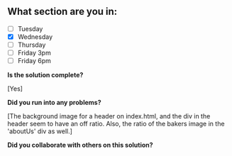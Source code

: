 <!--
  CTP STUDENTS
  Use this pull request template to provide assignment submissions.
  If you plan on continuing to work on the code, you can open the
  pull request as a DRAFT. When done open the pull request.
-->

<!--
TITLE: Include your section in the pull request title
 -->

## What section are you in:

- [ ] Tuesday
- [x] Wednesday
- [ ] Thursday
- [ ] Friday 3pm
- [ ] Friday 6pm

**Is the solution complete?**

[Yes]

**Did you run into any problems?**

[The background image for a header on index.html, and the div in the header seem to have an off ratio. Also, the ratio of the bakers image in the 'aboutUs' div as well.]

**Did you collaborate with others on this solution?**

<!-- Provide collaborators github usernames -->
